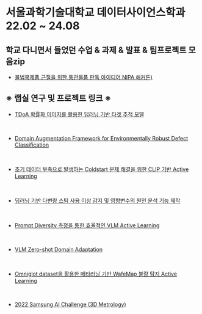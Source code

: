 # 서울과학기술대학교 데이터사이언스학과 22.02 ~ 24.08


## 학교 다니면서 들었던 수업 & 과제 & 발표 & 팀프로젝트 모음zip

- [불법복제품 근절을 위한 통관물품 판독 아이디어 NIPA 해커톤)]()

## ※ 랩실 연구 및 프로젝트 링크 ※

- [TDoA 확률화 이미지를 활용한 딥러닝 기반 타겟 추적 모델](https://github.com/sean03101/UWB-Indoor-Tracking)

<br>

- [Domain Augmentation Framework for Environmentally Robust Defect Classification]()

<br>

- [초기 데이터 부족으로 발생하는 Coldstart 문제 해결을 위한 CLIP 기반 Active Learning]()

<br>

- [딥러닝 기반 다변량 스팀 사용 이상 감지 및 영향변수의 원인 분석 기능 제작]()

<br>

- [Prompt Diversity 측정을 통한 효율적인 VLM Active Learning]()

<br>

- [VLM Zero-shot Domain Adaptation]()

<br>

- [Omniglot dataset을 활용한 메타러닝 기반 WafeMap 불량 탐지 Active Learning]()

<br>

- [2022 Samsung AI Challenge (3D Metrology)]()
